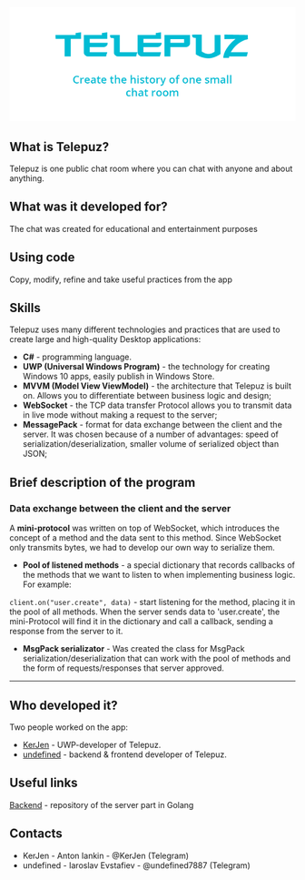 ![Telepuz](HeaderTelepuz1.png)

## What is Telepuz?
Telepuz is one public chat room where you can chat with anyone and about anything.

## What was it developed for?
The chat was created for educational and entertainment purposes

## Using code
Copy, modify, refine and take useful practices from the app

## Skills
Telepuz uses many different technologies and practices that are used to create large and high-quality Desktop applications:
* **C#** - programming language.
* **UWP (Universal Windows Program)** - the technology for creating Windows 10 apps, easily publish in Windows Store.
* **MVVM (Model View ViewModel)** - the architecture that Telepuz is built on. Allows you to differentiate between business logic and design;
* **WebSocket** - the TCP data transfer Protocol allows you to transmit data in live mode without making a request to the server;
* **MessagePack** - format for data exchange between the client and the server. It was chosen because of a number of advantages: speed of serialization/deserialization, smaller volume of serialized object than JSON;

## Brief description of the program
### Data exchange between the client and the server
A **mini-protocol** was written on top of WebSocket, which introduces the concept of a method and the data sent to this method. Since WebSocket only transmits bytes, we had to develop our own way to serialize them.

* **Pool of listened methods** - a special dictionary that records callbacks of the methods that we want to listen to when implementing business logic.
For example:

 `client.on("user.create", data)` - start listening for the method, placing it in the pool of all methods. When the server sends data to 'user.create', the mini-Protocol will find it in the dictionary and call a callback, sending a response from the server to it.

 * **MsgPack serializator** -  Was created the class for MsgPack serialization/deserialization that can work with the pool of methods and the form of requests/responses that server approved. 

---

## Who developed it?

Two people worked on the app:

* [KerJen](https://github.com/KerJen) - UWP-developer of Telepuz.
* [undefined](https://github.com/undefined7887) - backend & frontend developer of Telepuz.

## Useful links
[Backend](https://github.com/undefined7887/telepuz-backend) - repository of the server part in Golang

## Contacts
* KerJen - Anton Iankin - @KerJen (Telegram)
* undefined - Iaroslav Evstafiev - @undefined7887 (Telegram)
